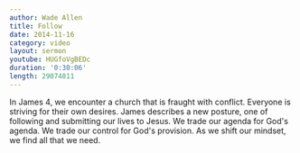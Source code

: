 ```yaml
---
author: Wade Allen
title: Follow
date: 2014-11-16
category: video
layout: sermon
youtube: HUGfoVgBEDc
duration: '0:30:06'
length: 29074811
---
```


In James 4, we encounter a church that is fraught with conflict. Everyone is striving for their own desires. James describes a new posture, one of following and submitting our lives to Jesus. We trade our agenda for God's agenda. We trade our control for God's provision. As we shift our mindset, we find all that we need.
